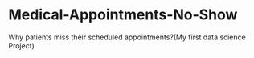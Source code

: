 # Medical-Appointments-No-Show
Why patients miss their scheduled appointments?(My first data science Project)
